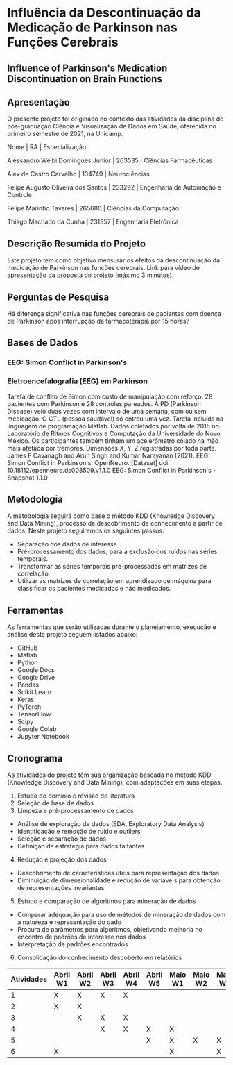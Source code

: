 # Influência da Descontinuação da Medicação de Parkinson nas Funções Cerebrais

## Influence of Parkinson's Medication Discontinuation on Brain Functions

## Apresentação
O presente projeto foi originado no contexto das atividades da disciplina de pós-graduação Ciência e Visualização de Dados em Saúde, oferecida no primeiro semestre de 2021, na Unicamp.
 
Nome | RA | Especialização

Alessandro Welbi Domingues Junior | 263535 | Ciências Farmacêuticas

Alex de Castro Carvalho | 134749 | Neurociências

Felipe Augusto Oliveira dos Santos | 233292 | Engenharia de Automação e Controle

Felipe Marinho Tavares | 265680 | Ciências da Computação

Thiago Machado da Cunha | 231357 | Engenharia Eletrônica

## Descrição Resumida do Projeto
Este projeto tem como objetivo mensurar os efeitos da descontinuação da medicação de Parkinson nas funções cerebrais.
Link para vídeo de apresentação da proposta do projeto (máximo 3 minutos).

## Perguntas de Pesquisa
Há diferença significativa nas funções cerebrais de pacientes com doença de Parkinson após interrupção da farmacoterapia por 15 horas?

## Bases de Dados
### EEG: Simon Conflict in Parkinson's
### Eletroencefalografia (EEG) em Parkinson

Tarefa de conflito de Simon com custo de manipulação com reforço. 28 pacientes com Parkinson e 28 controles pareados. A PD (Parkinson Disease) veio duas vezes com intervalo de uma semana, com ou sem medicação. O CTL (pessoa saudável) só entrou uma vez. Tarefa incluída na linguagem de programação Matlab. Dados coletados por volta de 2015 no Laboratório de Ritmos Cognitivos e Computação da Universidade do Novo México. Os participantes também tinham um acelerômetro colado na mão mais afetada por tremores. Dimensões X, Y, Z registradas por toda parte.
James F Cavanagh and Arun Singh and Kumar Narayanan (2021). EEG: Simon Conflict in Parkinson's. OpenNeuro. [Dataset] doi: 10.18112/openneuro.ds003509.v1.1.0
EEG: Simon Conflict in Parkinson's - Snapshot 1.1.0

## Metodologia
A metodologia seguirá como base o método KDD (Knowledge Discovery and Data Mining), processo de descobrimento de conhecimento a partir de dados. Neste projeto seguiremos os seguintes passos:
* Separação dos dados de interesse
* Pré-processamento dos dados, para a exclusão dos ruídos nas séries temporais.
* Transformar as séries temporais pré-processadas em matrizes de correlação.
* Utilizar as matrizes de correlação em aprendizado de máquina para classificar os pacientes medicados e não medicados.
 
## Ferramentas
As ferramentas que serão utilizadas durante o planejamento, execução e análise deste projeto seguem listados abaixo:
- GitHub
- Matlab
- Python
- Google Docs
- Google Drive
- Pandas
- Scikit Learn
- Keras
- PyTorch
- TensorFlow
- Scipy
- Google Colab
- Jupyter Notebook

## Cronograma
As atividades do projeto têm sua organização baseada no método KDD (Knowledge Discovery and Data Mining), com adaptações em suas etapas.

1. Estudo do domínio e revisão de literatura
2. Seleção de base de dados
3. Limpeza e pré-processamento de dados
  * Análise de exploração de dados (EDA, Exploratory Data Analysis)
  * Identificação e remoção de ruído e outliers
  * Seleção e separação de dados
  * Definição de estratégia para dados faltantes
4. Redução e projeção dos dados
  * Descobrimento de características úteis para representação dos dados
  * Diminuição de dimensionalidade e redução de variáveis para obtenção de representações invariantes
5. Estudo e comparação de algoritmos para mineração de dados
  * Comparar adequação para uso de métodos de mineração de dados com a natureza e representação do dado
  * Procura de parâmetros para algoritmos, objetivando melhoria no encontro de padrões de interesse nos dados
  * Interpretação de padrões encontrados
6. Consolidação do conhecimento descoberto em relatórios

| Atividades | Abril W1 | Abril W2 | Abril W3 | Abril W4 | Abril W5 | Maio W1 | Maio W2 | Maio W3 | Maio W4 |
|------------|----------|----------|----------|----------|----------|---------|---------|---------|---------|
| 1          | X        | X        | X        | X        |          |         |         |         |         |
| 2          | X        | X        |          |          |          |         |         |         |         |
| 3          |          | X        | X        | X        |          |         |         |         |         |
| 4          |          |          | X        | X        | X        | X       |         |         |         |
| 5          |          |          |          |          | X        | X       | X       | X       |         |
| 6          | X        |          |          |          |          | X       |         | X       | X       |
